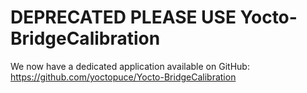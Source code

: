 # DEPRECATED PLEASE USE Yocto-BridgeCalibration

We now have a dedicated application available on GitHub: https://github.com/yoctopuce/Yocto-BridgeCalibration
